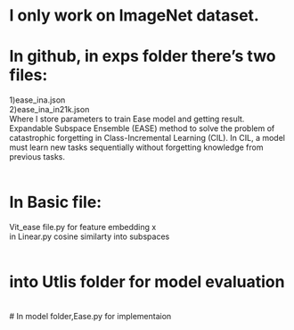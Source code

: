 # I only work on ImageNet dataset.</br>
# In github, in exps folder there’s two files:</br>
1)ease_ina.json</br>
2)ease_ina_in21k.json</br>
Where I store parameters to train Ease model and getting result.</br>
Expandable Subspace Ensemble (EASE) method to solve the problem of catastrophic forgetting in Class-Incremental Learning (CIL). In CIL, a model must learn new tasks sequentially without forgetting knowledge from previous tasks.</br>
</br>
# In Basic file:</br>
Vit_ease file.py for feature embedding x</br>
in Linear.py cosine similarty into subspaces</br>
</br>
# into Utlis folder for model evaluation</br>
</br>
# In model folder,Ease.py for implementaion  



